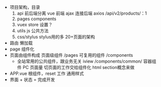 - 项目架构，目录
    1. api 前后端分离
        vue 前端 
        ajax 连接后端 axios
        /api/v2/products/：1
    2. pages components
    3. vuex store 设置？
    4. utils js 公共方法
    5. css/stylus stylus用的多
    20+页面的架构
- 路由
    懒加载
- page 组件化
- 页面由组件构成
    页面级组件 /pages
    可复用的组件 /components
    - 全站常用的公共组件，跟业务无关 iview /components/common/
    容器组件
    PC 页面量 切页面的工作交给组件化 html section概念来做
- APP.vue 根组件，reset 工作 通用样式
- 界面 + 状态 = 完成开发 